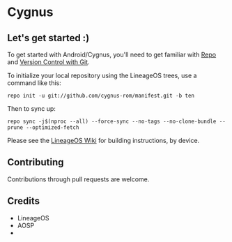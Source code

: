 Cygnus
===========

Let's get started :)
--------------------

To get started with Android/Cygnus, you'll need to get
familiar with [Repo](https://source.android.com/source/using-repo.html) and [Version Control with Git](https://source.android.com/source/version-control.html).

To initialize your local repository using the LineageOS trees, use a command like this:
```
repo init -u git://github.com/cygnus-rom/manifest.git -b ten
```
Then to sync up:
```
repo sync -j$(nproc --all) --force-sync --no-tags --no-clone-bundle --prune --optimized-fetch
```
Please see the [LineageOS Wiki](https://wiki.lineageos.org/) for building instructions, by device.


Contributing
-------------

Contributions through pull requests are welcome.


Credits
--------

- LineageOS
- AOSP
-
